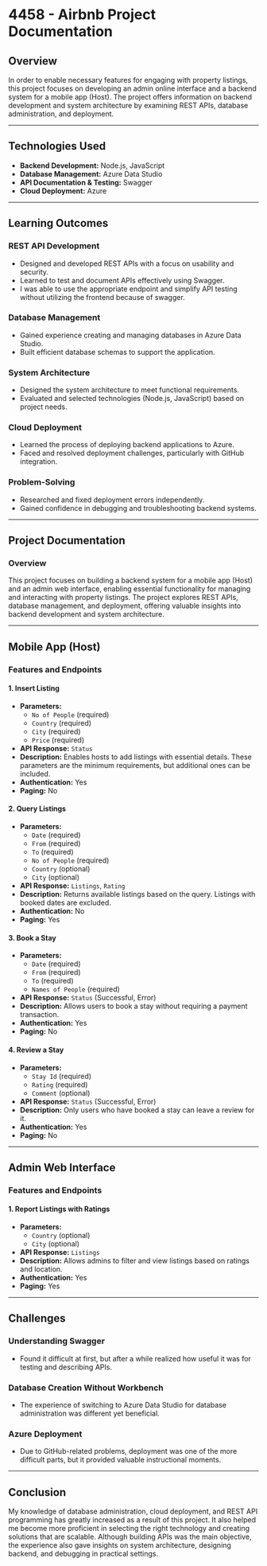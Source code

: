 # 4458 - Airbnb Project Documentation

## Overview
In order to enable necessary features for engaging with property listings, this project focuses on developing an admin online interface and a backend system for a mobile app (Host). The project offers information on backend development and system architecture by examining REST APIs, database administration, and deployment.

---


## Technologies Used
- **Backend Development:** Node.js, JavaScript  
- **Database Management:** Azure Data Studio  
- **API Documentation & Testing:** Swagger  
- **Cloud Deployment:** Azure  
---

## Learning Outcomes

### **REST API Development**
- Designed and developed REST APIs with a focus on usability and security.
- Learned to test and document APIs effectively using Swagger.
- I was able to use the appropriate endpoint and simplify API testing without utilizing the frontend because of swagger.

### **Database Management**
- Gained experience creating and managing databases in Azure Data Studio.
- Built efficient database schemas to support the application.

### **System Architecture**
- Designed the system architecture to meet functional requirements.
- Evaluated and selected technologies (Node.js, JavaScript) based on project needs.

### **Cloud Deployment**
- Learned the process of deploying backend applications to Azure.
- Faced and resolved deployment challenges, particularly with GitHub integration.

### **Problem-Solving**
- Researched and fixed deployment errors independently.
- Gained confidence in debugging and troubleshooting backend systems.

---

## Project Documentation

### **Overview**
This project focuses on building a backend system for a mobile app (Host) and an admin web interface, enabling essential functionality for managing and interacting with property listings. The project explores REST APIs, database management, and deployment, offering valuable insights into backend development and system architecture.

---

## Mobile App (Host)

### **Features and Endpoints**

#### **1. Insert Listing**
- **Parameters:**
  - `No of People` (required)
  - `Country` (required)
  - `City` (required)
  - `Price` (required)
- **API Response:** `Status`
- **Description:** Enables hosts to add listings with essential details. These parameters are the minimum requirements, but additional ones can be included.
- **Authentication:** Yes  
- **Paging:** No  

#### **2. Query Listings**
- **Parameters:**
  - `Date` (required)
  - `From` (required)
  - `To` (required)
  - `No of People` (required)
  - `Country` (optional)
  - `City` (optional)
- **API Response:** `Listings`, `Rating`
- **Description:** Returns available listings based on the query. Listings with booked dates are excluded.
- **Authentication:** No  
- **Paging:** Yes  

#### **3. Book a Stay**
- **Parameters:**
  - `Date` (required)
  - `From` (required)
  - `To` (required)
  - `Names of People` (required)
- **API Response:** `Status` (Successful, Error)
- **Description:** Allows users to book a stay without requiring a payment transaction.
- **Authentication:** Yes  
- **Paging:** No  

#### **4. Review a Stay**
- **Parameters:**
  - `Stay Id` (required)
  - `Rating` (required)
  - `Comment` (optional)
- **API Response:** `Status` (Successful, Error)
- **Description:** Only users who have booked a stay can leave a review for it.
- **Authentication:** Yes  
- **Paging:** No  

---

## Admin Web Interface

### **Features and Endpoints**

#### **1. Report Listings with Ratings**
- **Parameters:**
  - `Country` (optional)
  - `City` (optional)
- **API Response:** `Listings`
- **Description:** Allows admins to filter and view listings based on ratings and location.
- **Authentication:** Yes  
- **Paging:** Yes  

---

## Challenges
### **Understanding Swagger**
- Found it difficult at first, but after a while realized how useful it was for testing and describing APIs.

### **Database Creation Without Workbench**
- The experience of switching to Azure Data Studio for database administration was different yet beneficial.

### **Azure Deployment**
- Due to GitHub-related problems, deployment was one of the more difficult parts, but it provided valuable instructional moments.

---

## Conclusion
My knowledge of database administration, cloud deployment, and REST API programming has greatly increased as a result of this project. It also helped me become more proficient in selecting the right technology and creating solutions that are scalable. Although building APIs was the main objective, the experience also gave insights on system architecture, designing backend, and debugging in practical settings.

